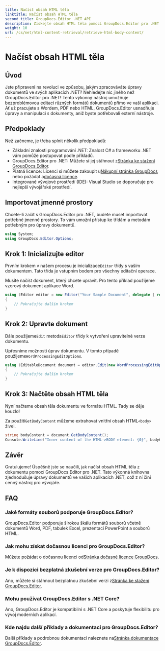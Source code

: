 ```yaml
---
title: Načíst obsah HTML těla
linktitle: Načíst obsah HTML těla
second_title: GroupDocs.Editor .NET API
description: Získejte obsah HTML těla pomocí GroupDocs.Editor pro .NET s naším podrobným průvodcem. Vylepšete své aplikace .NET bez námahy.
weight: 10
url: /cs/net/html-content-retrieval/retrieve-html-body-content/
---
```


# Načíst obsah HTML těla

## Úvod
Jste připraveni na revoluci ve způsobu, jakým zpracováváte úpravy dokumentů ve svých aplikacích .NET? Nehledejte nic jiného než GroupDocs.Editor pro .NET! Tento výkonný nástroj umožňuje bezproblémovou editaci různých formátů dokumentů přímo ve vaší aplikaci. Ať už pracujete s Wordem, PDF nebo HTML, GroupDocs.Editor usnadňuje úpravy a manipulaci s dokumenty, aniž byste potřebovali externí nástroje.
## Předpoklady
Než začneme, je třeba splnit několik předpokladů:
- Základní znalosti programování .NET: Znalost C# a frameworku .NET vám pomůže postupovat podle příkladů.
-  GroupDocs.Editor pro .NET: Můžete si jej stáhnout z[Stránka ke stažení GroupDocs.Editor](https://releases.groupdocs.com/editor/net/).
-  Platná licence: Licenci si můžete zakoupit u[Nákupní stránka GroupDocs](https://purchase.groupdocs.com/buy) nebo požádat a[dočasná licence](https://purchase.groupdocs.com/temporary-license/).
- Integrované vývojové prostředí (IDE): Visual Studio se doporučuje pro nejlepší vývojářské prostředí.
## Importovat jmenné prostory
Chcete-li začít s GroupDocs.Editor pro .NET, budete muset importovat potřebné jmenné prostory. To vám umožní přístup ke třídám a metodám potřebným pro úpravy dokumentů.
```csharp
using System;
using GroupDocs.Editor.Options;
```
## Krok 1: Inicializujte editor
Prvním krokem v našem procesu je inicializace`Editor` třídy s vaším dokumentem. Tato třída je vstupním bodem pro všechny editační operace.

Musíte načíst dokument, který chcete upravit. Pro tento příklad použijeme vzorový dokument aplikace Word.
```csharp
using (Editor editor = new Editor("Your Sample Document", delegate { return new WordProcessingLoadOptions(); }))
{
    // Pokračujte dalším krokem
}
```
## Krok 2: Upravte dokument
 Dále použijeme`Edit` metoda`Editor` třídy k vytvoření upravitelné verze dokumentu.

 Upřesníme možnosti úprav dokumentu. V tomto případě použijeme`WordProcessingEditOptions`.
```csharp
using (EditableDocument document = editor.Edit(new WordProcessingEditOptions()))
{
    // Pokračujte dalším krokem
}
```
## Krok 3: Načtěte obsah HTML těla
Nyní načteme obsah těla dokumentu ve formátu HTML. Tady se děje kouzlo!

 Za použití`GetBodyContent` můžeme extrahovat vnitřní obsah HTML`<body>` živel.
```csharp
string bodyContent = document.GetBodyContent();
Console.WriteLine("Inner content of the HTML->BODY element: {0}", bodyContent);
```

## Závěr
Gratulujeme! Úspěšně jste se naučili, jak načíst obsah HTML těla z dokumentu pomocí GroupDocs.Editor pro .NET. Tato výkonná knihovna zjednodušuje úpravy dokumentů ve vašich aplikacích .NET, což z ní činí cenný nástroj pro vývojáře.
## FAQ
### Jaké formáty souborů podporuje GroupDocs.Editor?
GroupDocs.Editor podporuje širokou škálu formátů souborů včetně dokumentů Word, PDF, tabulek Excel, prezentací PowerPoint a souborů HTML.
### Jak mohu získat dočasnou licenci pro GroupDocs.Editor?
 Můžete požádat o dočasnou licenci od[Stránka dočasné licence GroupDocs](https://purchase.groupdocs.com/temporary-license/).
### Je k dispozici bezplatná zkušební verze pro GroupDocs.Editor?
 Ano, můžete si stáhnout bezplatnou zkušební verzi z[Stránka ke stažení GroupDocs.Editor](https://releases.groupdocs.com/).
### Mohu používat GroupDocs.Editor s .NET Core?
Ano, GroupDocs.Editor je kompatibilní s .NET Core a poskytuje flexibilitu pro vývoj moderních aplikací.
### Kde najdu další příklady a dokumentaci pro GroupDocs.Editor?
 Další příklady a podrobnou dokumentaci naleznete na[Stránka dokumentace GroupDocs.Editor](https://tutorials.groupdocs.com/editor/net/).